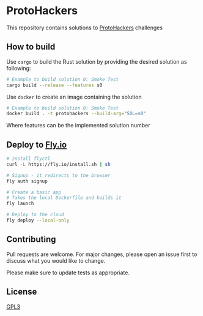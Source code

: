 # ProtoHackers

This repository contains solutions to [ProtoHackers](https://protohackers.com/) challenges

## How to build

Use `cargo` to build the Rust solution by providing the desired solution as following:

```bash
# Example to build solution 0: Smoke Test
cargo build --release --features s0
```

Use `docker` to create an image containing the solution

```bash
# Example to build solution 0: Smoke Test
docker build . -t protohackers --build-arg="SOL=s0"
```

Where features can be the implemented solution number

## Deploy to [Fly.io](https://fly.io/)

```bash
# Install flyctl
curl -L https://fly.io/install.sh | sh

# Signup - it redirects to the browser
fly auth signup

# Create a basic app
# Takes the local Dockerfile and builds it
fly launch

# Deploy to the cloud
fly deploy --local-only
```

## Contributing

Pull requests are welcome. For major changes, please open an issue first
to discuss what you would like to change.

Please make sure to update tests as appropriate.

## License

[GPL3](https://github.com/dorublanzeanu/protohackers/blob/develop/LICENSE)